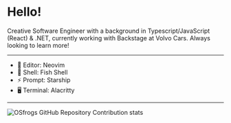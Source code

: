 # Hello!
Creative Software Engineer with a background in Typescript/JavaScript (React) & .NET, currently working with Backstage at Volvo Cars. Always looking to learn more!

--------
- 📝 Editor: Neovim
- 🐚 Shell: Fish Shell
- ⚡ Prompt: Starship
- 🖥️ Terminal: Alacritty
--------
![OSfrogs GitHub Repository Contribution stats](https://github-contributor-stats.vercel.app/api?username=OSfrog&theme=tokyonight)
